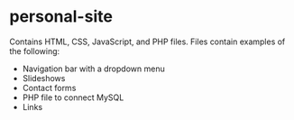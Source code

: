# personal-site
Contains HTML, CSS, JavaScript, and PHP files. 
Files contain examples of the following:
- Navigation bar with a dropdown menu
- Slideshows
- Contact forms
- PHP file to connect MySQL
- Links
